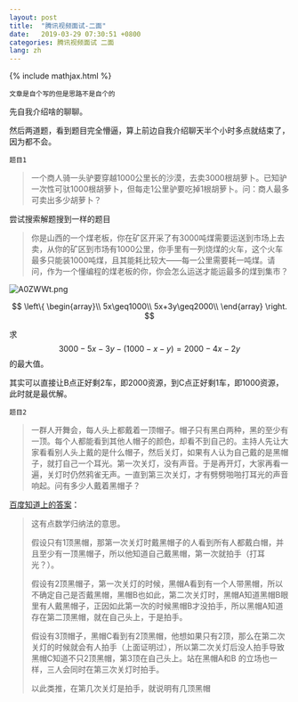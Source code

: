 ```yaml
---
layout: post
title:  "腾讯视频面试-二面"
date:   2019-03-29 07:30:51 +0800
categories: 腾讯视频面试 二面
lang: zh
---
```


<!--引用数学表达式js脚本-->
{% include mathjax.html %}

`文章是自个写的但是思路不是自个的`

先自我介绍啥的聊聊。

然后两道题，看到题目完全懵逼，算上前边自我介绍聊天半个小时多点就结束了，因为都不会。

`题目1`
> 一个商人骑一头驴要穿越1000公里长的沙漠，去卖3000根胡萝卜。已知驴一次性可驮1000根胡萝卜，但每走1公里驴要吃掉1根胡萝卜。问：商人最多可卖出多少胡萝卜？

尝试搜索解题搜到一样的题目

> 你是山西的一个煤老板，你在矿区开采了有3000吨煤需要运送到市场上去卖，从你的矿区到市场有1000公里，你手里有一列烧煤的火车，这个火车最多只能装1000吨煤，且其能耗比较大——每一公里需要耗一吨煤。请问，作为一个懂编程的煤老板的你，你会怎么运送才能运最多的煤到集市？

![A0ZWWt.png](https://s2.ax1x.com/2019/03/29/A0ZWWt.png)

$$
\left\{ 
\begin{array}\\
5x\geq1000\\
5x+3y\geq2000\\
\end{array}
\right.
$$

求 $$3000-5x-3y-(1000-x-y)=2000-4x-2y$$ 的最大值。

其实可以直接让B点正好剩2车，即2000资源，到C点正好剩1车，即1000资源，此时就是最优解。

`题目2`
> 一群人开舞会，每人头上都戴着一顶帽子。帽子只有黑白两种，黑的至少有一顶。每个人都能看到其他人帽子的颜色，却看不到自己的。主持人先让大家看看别人头上戴的是什么帽子，然后关灯，如果有人认为自己戴的是黑帽子，就打自己一个耳光。第一次关灯，没有声音。于是再开灯，大家再看一遍，关灯时仍然鸦雀无声。一直到第三次关灯，才有劈劈啪啪打耳光的声音响起。问有多少人戴着黑帽子？

[百度知道上的答案](https://zhidao.baidu.com/question/220599914.html)：

> 这有点数学归纳法的意思。
> 
> 假设只有1顶黑帽，那第一次关灯时戴黑帽子的人看到所有人都戴白帽，并且至少有一顶黑帽子，所以他知道自己戴黑帽，第一次就拍手（打耳光？）。
> 
> 假设有2顶黑帽子，第一次关灯的时候，黑帽A看到有一个人带黑帽，所以不确定自己是否戴黑帽，黑帽B也如此，第二次关灯时，黑帽A知道黑帽B眼里有人戴黑帽子，正因如此第一次的时候黑帽B才没拍手，所以黑帽A知道存在第二顶黑帽，就在自己头上，于是拍手。
> 
> 假设有3顶帽子，黑帽C看到有2顶黑帽，他想如果只有2顶，那么在第二次关灯的时候就会有人拍手（上面证明过），所以第二次关灯后没人拍手导致黑帽C知道不只2顶黑帽，第3顶在自己头上。站在黑帽A和B 的立场也一样，三人会同时在第三次关灯时拍手。
> 
> 以此类推，在第几次关灯是拍手，就说明有几顶黑帽
